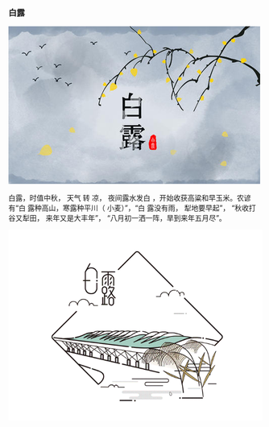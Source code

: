 ### 白露

![](images/白露.jpg)

白露，时值中秋， 天气 转 凉， 夜间露水发白 ，开始收获高粱和早玉米。农谚有“白 露种高山，寒露种平川（ 小麦）”，“白 露没有雨， 犁地要早起”， “秋收打谷又犁田， 来年又是大丰年”， “八月初一洒一阵，旱到来年五月尽”。

![](images/白露.gif)